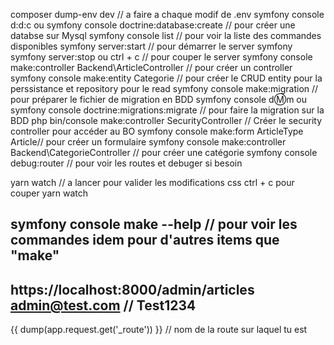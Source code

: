 composer dump-env dev // a faire a chaque modif de .env
symfony console d:d:c ou symfony console doctrine:database:create // pour créer une databse sur Mysql
symfony console list // pour voir la liste des commandes disponibles
 symfony server:start // pour démarrer le server symfony
 symfony server:stop ou ctrl + c // pour couper le server
 symfony console make:controller Backend\ArticleController // pour créer un controller
 symfony console make:entity Categorie // pour créer le CRUD entity pour la perssistance et repository pour le read
 symfony console make:migration // pour préparer le fichier de migration en BDD
 symfony console d:m:m  ou symfony console doctrine:migrations:migrate // pour faire la migration sur la BDD
 php bin/console make:controller SecurityController // Créer le security controller pour accéder au BO
symfony console make:form ArticleType Article// pour créer un formulaire
symfony console make:controller Backend\CategorieController // pour créer une catégorie
symfony console debug:router // pour voir les routes et debuger si besoin

yarn watch // a lancer pour valider les modifications css ctrl + c pour couper yarn watch

 symfony console make --help // pour voir les commandes idem pour d'autres items que "make"
-------------------------------------------
https://localhost:8000/admin/articles
admin@test.com // Test1234
------------------------------------------

 {{ dump(app.request.get('_route'))  }}  // nom de la route sur laquel tu est